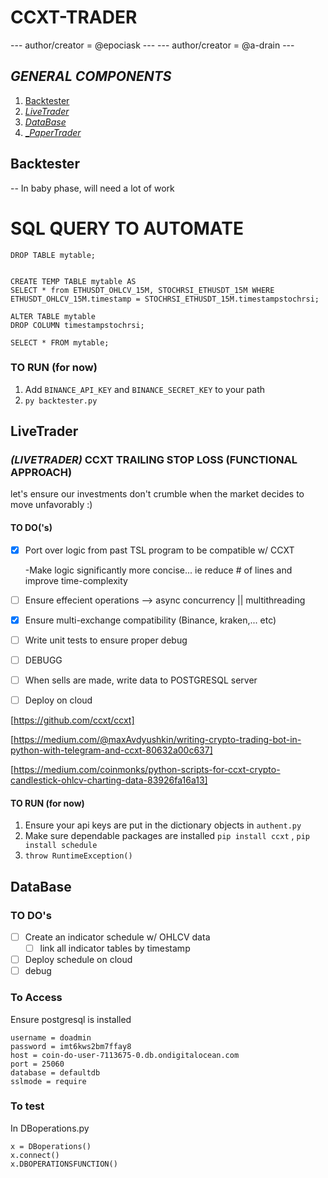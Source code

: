# CCXT-TRADER

--- author/creator =  @epociask ---
--- author/creator = @a-drain ---

## ***GENERAL COMPONENTS***
1. [Backtester ](#Backtester)
2. [_LiveTrader_](#LiveTrader)
3. [_DataBase_](#DataBase)
4. [__PaperTrader_](#PaperTrader)


## Backtester
-- In baby phase, will need a lot of work

# SQL QUERY TO AUTOMATE
```
DROP TABLE mytable;


CREATE TEMP TABLE mytable AS
SELECT * from ETHUSDT_OHLCV_15M, STOCHRSI_ETHUSDT_15M WHERE ETHUSDT_OHLCV_15M.timestamp = STOCHRSI_ETHUSDT_15M.timestampstochrsi;

ALTER TABLE mytable 
DROP COLUMN timestampstochrsi;

SELECT * FROM mytable;

```

### TO RUN (for now)
1. Add `BINANCE_API_KEY` and `BINANCE_SECRET_KEY` to your path
2. `py backtester.py`


## LiveTrader
###  *(LIVETRADER)* CCXT TRAILING STOP LOSS (FUNCTIONAL APPROACH)
let's ensure our investments don't crumble when the market decides to move unfavorably :)

#### TO DO('s)
- [X] Port over logic from past TSL program to be compatible w/ CCXT

    -Make logic significantly more concise... ie reduce # of lines and improve time-complexity
- [ ] Ensure effecient operations --> async concurrency || multithreading
- [X] Ensure multi-exchange compatibility (Binance, kraken,... etc)
- [ ] Write unit tests to ensure proper debug
 - [ ] DEBUGG
- [ ] When sells are made, write data to POSTGRESQL server
- [ ] Deploy on cloud


[https://github.com/ccxt/ccxt]

[https://medium.com/@maxAvdyushkin/writing-crypto-trading-bot-in-python-with-telegram-and-ccxt-80632a00c637]

[https://medium.com/coinmonks/python-scripts-for-ccxt-crypto-candlestick-ohlcv-charting-data-83926fa16a13]


#### TO RUN (for now)
1. Ensure your api keys are put in the dictionary objects in ` authent.py `
2. Make sure dependable packages are installed ` pip install ccxt ` , ` pip install schedule `
3. ``throw RuntimeException()``

## DataBase

### TO DO's
- [ ]  Create an indicator schedule w/ OHLCV data
    - [ ] link all indicator tables by timestamp
- [ ] Deploy schedule on cloud
- [ ] debug

### To Access
Ensure postgresql is installed

```
username = doadmin
password = imt6kws2bm7ffay8
host = coin-do-user-7113675-0.db.ondigitalocean.com
port = 25060
database = defaultdb
sslmode = require

```

### To test
In DBoperations.py
```
x = DBoperations()
x.connect()
x.DBOPERATIONSFUNCTION()
```
